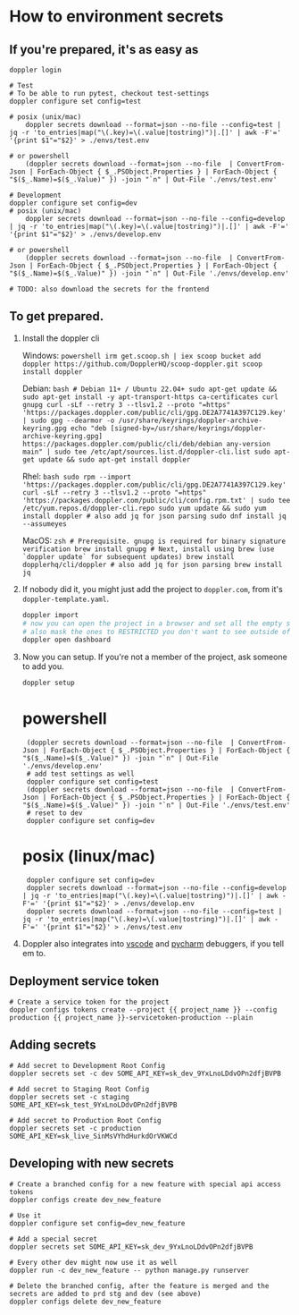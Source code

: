# How to environment secrets

## If you're prepared, it's as easy as

    doppler login

    # Test
    # To be able to run pytest, checkout test-settings
    doppler configure set config=test
    
    # posix (unix/mac)
        doppler secrets download --format=json --no-file --config=test | jq -r 'to_entries|map("\(.key)=\(.value|tostring)")|.[]' | awk -F'=' '{print $1"="$2}' > ./envs/test.env

    # or powershell
        (doppler secrets download --format=json --no-file  | ConvertFrom-Json | ForEach-Object { $_.PSObject.Properties } | ForEach-Object { "$($_.Name)=$($_.Value)" }) -join "`n" | Out-File './envs/test.env'

    # Development
    doppler configure set config=dev
    # posix (unix/mac)
        doppler secrets download --format=json --no-file --config=develop | jq -r 'to_entries|map("\(.key)=\(.value|tostring)")|.[]' | awk -F'=' '{print $1"="$2}' > ./envs/develop.env

    # or powershell
        (doppler secrets download --format=json --no-file  | ConvertFrom-Json | ForEach-Object { $_.PSObject.Properties } | ForEach-Object { "$($_.Name)=$($_.Value)" }) -join "`n" | Out-File './envs/develop.env'

    # TODO: also download the secrets for the frontend


## To get prepared.

1. Install the doppler cli

    Windows:
        ```powershell
        irm get.scoop.sh | iex
        scoop bucket add doppler https://github.com/DopplerHQ/scoop-doppler.git
        scoop install doppler
        ```

    Debian:
        ```bash
        # Debian 11+ / Ubuntu 22.04+
        sudo apt-get update && sudo apt-get install -y apt-transport-https ca-certificates curl gnupg
        curl -sLf --retry 3 --tlsv1.2 --proto "=https" 'https://packages.doppler.com/public/cli/gpg.DE2A7741A397C129.key' | sudo gpg --dearmor -o /usr/share/keyrings/doppler-archive-keyring.gpg
        echo "deb [signed-by=/usr/share/keyrings/doppler-archive-keyring.gpg] https://packages.doppler.com/public/cli/deb/debian any-version main" | sudo tee /etc/apt/sources.list.d/doppler-cli.list
        sudo apt-get update && sudo apt-get install doppler
        ```

    Rhel:
        ```bash
        sudo rpm --import 'https://packages.doppler.com/public/cli/gpg.DE2A7741A397C129.key'
        curl -sLf --retry 3 --tlsv1.2 --proto "=https" 'https://packages.doppler.com/public/cli/config.rpm.txt' | sudo tee /etc/yum.repos.d/doppler-cli.repo
        sudo yum update && sudo yum install doppler
        # also add jq for json parsing
        sudo dnf install jq --assumeyes
        ```

    MacOS:
        ```zsh
        # Prerequisite. gnupg is required for binary signature verification
        brew install gnupg
        # Next, install using brew (use `doppler update` for subsequent updates)
        brew install dopplerhq/cli/doppler
        # also add jq for json parsing
        brew install jq
        ```


2. If nobody did it, you might just add the project to `doppler.com`, from it's `doppler-template.yaml`.

    ```bash
    doppler import
    # now you can open the project in a browser and set all the empty secrets for all the created environemnts.
    # also mask the ones to RESTRICTED you don't want to see outside of your pipelines (production passwords and keys especially)
    doppler open dashboard
    ```


3. Now you can setup. If you're not a member of the project, ask someone to add you.

    ```bash
    doppler setup
    ```

    # powershell
        (doppler secrets download --format=json --no-file  | ConvertFrom-Json | ForEach-Object { $_.PSObject.Properties } | ForEach-Object { "$($_.Name)=$($_.Value)" }) -join "`n" | Out-File './envs/develop.env'
        # add test settings as well
        doppler configure set config=test
        (doppler secrets download --format=json --no-file  | ConvertFrom-Json | ForEach-Object { $_.PSObject.Properties } | ForEach-Object { "$($_.Name)=$($_.Value)" }) -join "`n" | Out-File './envs/test.env'
        # reset to dev
        doppler configure set config=dev

    # posix (linux/mac)
        doppler configure set config=dev
        doppler secrets download --format=json --no-file --config=develop | jq -r 'to_entries|map("\(.key)=\(.value|tostring)")|.[]' | awk -F'=' '{print $1"="$2}' > ./envs/develop.env
        doppler secrets download --format=json --no-file --config=test | jq -r 'to_entries|map("\(.key)=\(.value|tostring)")|.[]' | awk -F'=' '{print $1"="$2}' > ./envs/test.env


3. Doppler also integrates into [vscode](https://docs.doppler.com/docs/editors-vs-code) and [pycharm](https://docs.doppler.com/docs/pycharm) debuggers, if you tell em to.


## Deployment service token

    # Create a service token for the project
    doppler configs tokens create --project {{ project_name }} --config production {{ project_name }}-servicetoken-production --plain


## Adding secrets

    # Add secret to Development Root Config
    doppler secrets set -c dev SOME_API_KEY=sk_dev_9YxLnoLDdvOPn2dfjBVPB

    # Add secret to Staging Root Config
    doppler secrets set -c staging SOME_API_KEY=sk_test_9YxLnoLDdvOPn2dfjBVPB

    # Add secret to Production Root Config
    doppler secrets set -c production SOME_API_KEY=sk_live_SinMsVYhdHurkdOrVKWCd


## Developing with new secrets

    # Create a branched config for a new feature with special api access tokens
    doppler configs create dev_new_feature

    # Use it
    doppler configure set config=dev_new_feature

    # Add a special secret
    doppler secrets set SOME_API_KEY=sk_dev_9YxLnoLDdvOPn2dfjBVPB

    # Every other dev might now use it as well
    doppler run -c dev_new_feature -- python manage.py runserver

    # Delete the branched config, after the feature is merged and the secrets are added to prd stg and dev (see above)
    doppler configs delete dev_new_feature
